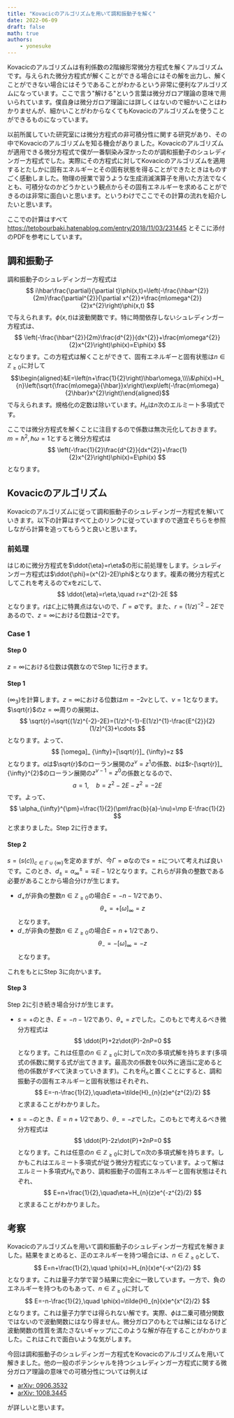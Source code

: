 ```yaml
---
title: "Kovacicのアルゴリズムを用いて調和振動子を解く"
date: 2022-06-09
draft: false
math: true
authors:
    - yonesuke
---
```


Kovacicのアルゴリズムは有利係数の2階線形常微分方程式を解くアルゴリズムです。与えられた微分方程式が解くことができる場合にはその解を出力し、解くことができない場合にはそうであることがわかるという非常に便利なアルゴリズムになっています。ここで言う"解ける"という言葉は微分ガロア理論の意味で用いられています。僕自身は微分ガロア理論には詳しくはないので細かいことはわかりませんが、細かいことがわからなくてもKovacicのアルゴリズムを使うことができるものになっています。

<!-- more -->

以前所属していた研究室には微分方程式の非可積分性に関する研究があり、その中でKovacicのアルゴリズムを知る機会がありました。Kovacicのアルゴリズムが適用できる微分方程式で僕が一番馴染み深かったのが調和振動子のシュレディンガー方程式でした。実際にその方程式に対してKovacicのアルゴリズムを適用するとたしかに固有エネルギーとその固有状態を得ることができたときはものすごく感動しました。物理の授業で習うような生成消滅演算子を用いた方法でなくとも、可積分なのかどうかという観点からその固有エネルギーを求めることができるのは非常に面白いと思います。というわけでここでその計算の流れを紹介したいと思います。

ここでの計算はすべて
https://tetobourbaki.hatenablog.com/entry/2018/11/03/231445
とそこに添付のPDFを参考にしています。

## 調和振動子
調和振動子のシュレディンガー方程式は
$$
i\hbar\frac{\partial}{\partial t}\phi(x,t)=\left(-\frac{\hbar^{2}}{2m}\frac{\partial^{2}}{\partial x^{2}}+\frac{m\omega^{2}}{2}x^{2}\right)\phi(x,t)
$$
で与えられます。$\phi(x,t)$は波動関数です。特に時間依存しないシュレディンガー方程式は、
$$
\left(-\frac{\hbar^{2}}{2m}\frac{d^{2}}{dx^{2}}+\frac{m\omega^{2}}{2}x^{2}\right)\phi(x)=E\phi(x)
$$
となります。この方程式は解くことができて、固有エネルギーと固有状態は$n\in\mathbb{Z}_ {\geq 0}$に対して
$$\begin{aligned}&E=\left(n+\frac{1}{2}\right)\hbar\omega,\\\\&\phi(x)=H_ {n}\left(\sqrt{\frac{m\omega}{\hbar}}x\right)\exp\left(-\frac{m\omega}{2\hbar}x^{2}\right)\end{aligned}$$
で与えられます。規格化の定数は除いています。$H_{n}$は$n$次のエルミート多項式です。


ここでは微分方程式を解くことに注目するので係数は無次元化しておきます。$m=\hbar^{2},\hbar\omega=1$とすると微分方程式は
$$
\left(-\frac{1}{2}\frac{d^{2}}{dx^{2}}+\frac{1}{2}x^{2}\right)\phi(x)=E\phi(x)
$$
となります。

## Kovacicのアルゴリズム
Kovacicのアルゴリズムに従って調和振動子のシュレディンガー方程式を解いていきます。以下の計算はすべて上のリンクに従っていますので適宜そちらを参照しながら計算を追ってもらうと良いと思います。

### 前処理
はじめに微分方程式を$\ddot{\eta}=r\eta$の形に前処理をします。シュレディンガー方程式は$\ddot{\phi}=(x^{2}-2E)\phi$となります。複素の微分方程式としてこれを考えるので$x$を$z$にして、
$$
\ddot{\eta}=r\eta,\quad r=z^{2}-2E
$$
となります。$r$は$\mathbb{C}$上に特異点はないので、$\Gamma=\emptyset$です。また、$r=(1/z)^{-2}-2E$であるので、$z=\infty$における位数は$-2$です。

### Case 1
#### Step 0
$z=\infty$における位数は偶数なのでStep 1に行きます。

#### Step 1
$(\infty_{3})$を計算します。$z=\infty$における位数は$m=-2\nu$として、$\nu=1$となります。
$\sqrt{r}$の$z=\infty$周りの展開は、
$$
\sqrt{r}=\sqrt{(1/z)^{-2}-2E}=(1/z)^{-1}-E(1/z)^{1}-\frac{E^{2}}{2}(1/z)^{3}+\cdots
$$
となります。よって、
$$
[\omega]_ {\infty}=[\sqrt{r}]_ {\infty}=z
$$
となります。$a$は$\sqrt{r}$のローラン展開の$z^{\nu}=z^{1}$の係数、$b$は$r-[\sqrt{r}]_ {\infty}^{2}$のローラン展開の$z^{\nu-1}=z^{0}$の係数となるので、
$$
a=1,\quad b=z^{2}-2E-z^{2}=-2E
$$
です。よって、
$$
\alpha_{\infty}^{\pm}=\frac{1}{2}(\pm\frac{b}{a}-\nu)=\mp E-\frac{1}{2}
$$
と求まりました。Step 2に行きます。

#### Step 2
$s=(s(c))_ {c\in\Gamma\cup\{\infty\}}$を定めますが、今$\Gamma=\emptyset$なので$s=\pm$について考えれば良いです。このとき、$d_{\pm}=\alpha_ {\infty}^{\pm}=\mp E-1/2$となります。これらが非負の整数である必要があることから場合分けが生じます。

- $d_ {+}$が非負の整数$n\in\mathbb{Z}_ {\geq0}$の場合$E=-n-1/2$であり、
$$
\theta_{+}=+[\omega]_ {\infty}=z
$$
となります。
- $d_ {-}$が非負の整数$n\in\mathbb{Z}_ {\geq0}$の場合$E=n+1/2$であり、
$$
\theta_{-}=-[\omega]_ {\infty}=-z
$$
となります。

これをもとにStep 3に向かいます。

#### Step 3
Step 2に引き続き場合分けが生じます。
- $s=+$のとき、$E=-n-1/2$であり、$\theta_{+}=z$でした。このもとで考えるべき微分方程式は
$$
\ddot{P}+2z\dot{P}-2nP=0
$$
となります。これは任意の$n\in\mathbb{Z}_ {\geq0}$に対して$n$次の多項式解を持ちます(多項式の係数に関する式が出てきます。最高次の係数を$0$以外に適当に定めると他の係数がすべて決まっていきます)。これを$\tilde{H}_ {n}$と置くことにすると、調和振動子の固有エネルギーと固有状態はそれぞれ、
$$
E=-n-\frac{1}{2},\quad\eta=\tilde{H}_{n}(z)e^{z^{2}/2}
$$
と求まることがわかりました。

- $s=-$のとき、$E=n+1/2$であり、$\theta_{-}=-z$でした。このもとで考えるべき微分方程式は
$$
\ddot{P}-2z\dot{P}+2nP=0
$$
となります。これは任意の$n\in\mathbb{Z}_ {\geq0}$に対して$n$次の多項式解を持ちます。しかもこれはエルミート多項式が従う微分方程式になっています。よって解はエルミート多項式$H_ {n}$であり、調和振動子の固有エネルギーと固有状態はそれぞれ、
$$
E=n+\frac{1}{2},\quad\eta=H_{n}(z)e^{-z^{2}/2}
$$
と求まることがわかりました。


## 考察
Kovacicのアルゴリズムを用いて調和振動子のシュレディンガー方程式を解きました。結果をまとめると、正のエネルギーを持つ場合には、$n\in\mathbb{Z}_ {\geq0}$として、
$$
E=n+\frac{1}{2},\quad \phi(x)=H_{n}(x)e^{-x^{2}/2}
$$
となります。これは量子力学で習う結果に完全に一致しています。一方で、負のエネルギーを持つものもあって、$n\in\mathbb{Z}_ {\geq0}$に対して
$$
E=-n-\frac{1}{2},\quad \phi(x)=\tilde{H}_{n}(x)e^{x^{2}/2}
$$
となります。これは量子力学では得られない解です。実際、$\phi$は二乗可積分関数ではないので波動関数にはなり得ません。微分ガロアのもとでは解にはなるけど波動関数の性質を満たさないギャップにこのような解が存在することがわかりました。これはこれで面白いような気がします。

今回は調和振動子のシュレディンガー方程式をKovacicのアルゴリズムを用いて解きました。他の一般のポテンシャルを持つシュレディンガー方程式に関する微分ガロア理論の意味での可積分性については例えば

- [arXiv: 0906.3532](https://arxiv.org/abs/0906.3532)
- [arXiv: 1008.3445](https://arxiv.org/abs/1008.3445)

が詳しいと思います。